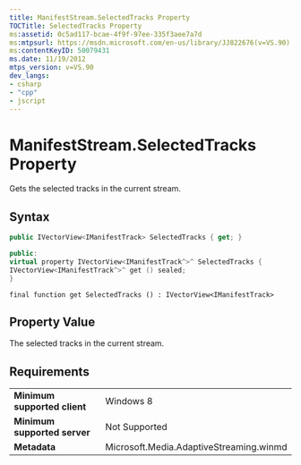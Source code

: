 ```yaml
---
title: ManifestStream.SelectedTracks Property
TOCTitle: SelectedTracks Property
ms:assetid: 0c5ad117-bcae-4f9f-97ee-335f3aee7a7d
ms:mtpsurl: https://msdn.microsoft.com/en-us/library/JJ822676(v=VS.90)
ms:contentKeyID: 50079431
ms.date: 11/19/2012
mtps_version: v=VS.90
dev_langs:
- csharp
- "cpp"
- jscript
---
```


# ManifestStream.SelectedTracks Property

Gets the selected tracks in the current stream.

## Syntax

```csharp
public IVectorView<IManifestTrack> SelectedTracks { get; }
```

```cpp
public:
virtual property IVectorView<IManifestTrack^>^ SelectedTracks {
IVectorView<IManifestTrack^>^ get () sealed;
}
```

```jscript
final function get SelectedTracks () : IVectorView<IManifestTrack>
```

## Property Value

The selected tracks in the current stream.

## Requirements

|||
|--- |--- |
|**Minimum supported client**|Windows 8|
|**Minimum supported server**|Not Supported|
|**Metadata**|Microsoft.Media.AdaptiveStreaming.winmd|

